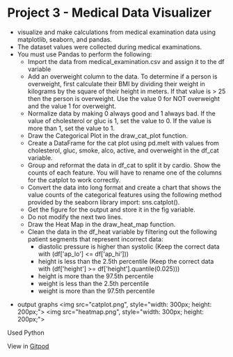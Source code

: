 # Project 3 - Medical Data Visualizer
- visualize and make calculations from medical examination data using matplotlib, seaborn, and pandas.
- The dataset values were collected during medical examinations.
- You must use Pandas to perform the following:
    * Import the data from medical_examination.csv and assign it to the df variable
    * Add an overweight column to the data. To determine if a person is overweight, first calculate their BMI by dividing their weight in kilograms by the square of their height in meters. If that value is > 25 then the person is overweight. Use the value 0 for NOT overweight and the value 1 for overweight.
    * Normalize data by making 0 always good and 1 always bad. If the value of cholesterol or gluc is 1, set the value to 0. If the value is more than 1, set the value to 1.
    * Draw the Categorical Plot in the draw_cat_plot function.
    * Create a DataFrame for the cat plot using pd.melt with values from cholesterol, gluc, smoke, alco, active, and overweight in the df_cat variable.
    * Group and reformat the data in df_cat to split it by cardio. Show the counts of each feature. You will have to rename one of the columns for the catplot to work correctly.
    * Convert the data into long format and create a chart that shows the value counts of the categorical features using the following method provided by the seaborn library import: sns.catplot().
    * Get the figure for the output and store it in the fig variable.
    * Do not modify the next two lines.
    * Draw the Heat Map in the draw_heat_map function.
    * Clean the data in the df_heat variable by filtering out the following patient segments that represent incorrect data:
      - diastolic pressure is higher than systolic (Keep the correct data with (df['ap_lo'] <= df['ap_hi']))
      - height is less than the 2.5th percentile (Keep the correct data with (df['height'] >= df['height'].quantile(0.025)))
      - height is more than the 97.5th percentile
      - weight is less than the 2.5th percentile
      - weight is more than the 97.5th percentile

* output graphs
<img src="catplot.png", style="width: 300px; height: 200px;">
<img src="heatmap.png", style="width: 300px; height: 200px;">

Used Python

View in [Gitpod](https://freecodecam-boilerplate-ew8oe8vwt0j.ws-us120.gitpod.io)

